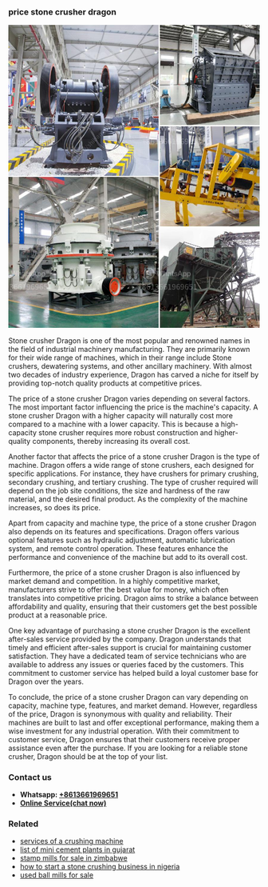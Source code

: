 <h3>price stone crusher dragon</h3><img src='1704856900.jpg' alt=''><p>Stone crusher Dragon is one of the most popular and renowned names in the field of industrial machinery manufacturing. They are primarily known for their wide range of machines, which in their range include Stone crushers, dewatering systems, and other ancillary machinery. With almost two decades of industry experience, Dragon has carved a niche for itself by providing top-notch quality products at competitive prices.</p><p>The price of a stone crusher Dragon varies depending on several factors. The most important factor influencing the price is the machine's capacity. A stone crusher Dragon with a higher capacity will naturally cost more compared to a machine with a lower capacity. This is because a high-capacity stone crusher requires more robust construction and higher-quality components, thereby increasing its overall cost.</p><p>Another factor that affects the price of a stone crusher Dragon is the type of machine. Dragon offers a wide range of stone crushers, each designed for specific applications. For instance, they have crushers for primary crushing, secondary crushing, and tertiary crushing. The type of crusher required will depend on the job site conditions, the size and hardness of the raw material, and the desired final product. As the complexity of the machine increases, so does its price.</p><p>Apart from capacity and machine type, the price of a stone crusher Dragon also depends on its features and specifications. Dragon offers various optional features such as hydraulic adjustment, automatic lubrication system, and remote control operation. These features enhance the performance and convenience of the machine but add to its overall cost.</p><p>Furthermore, the price of a stone crusher Dragon is also influenced by market demand and competition. In a highly competitive market, manufacturers strive to offer the best value for money, which often translates into competitive pricing. Dragon aims to strike a balance between affordability and quality, ensuring that their customers get the best possible product at a reasonable price.</p><p>One key advantage of purchasing a stone crusher Dragon is the excellent after-sales service provided by the company. Dragon understands that timely and efficient after-sales support is crucial for maintaining customer satisfaction. They have a dedicated team of service technicians who are available to address any issues or queries faced by the customers. This commitment to customer service has helped build a loyal customer base for Dragon over the years.</p><p>To conclude, the price of a stone crusher Dragon can vary depending on capacity, machine type, features, and market demand. However, regardless of the price, Dragon is synonymous with quality and reliability. Their machines are built to last and offer exceptional performance, making them a wise investment for any industrial operation. With their commitment to customer service, Dragon ensures that their customers receive proper assistance even after the purchase. If you are looking for a reliable stone crusher, Dragon should be at the top of your list.</p><h3>Contact us</h3><ul><li><strong>Whatsapp:&nbsp;<a href="https://wa.me/8613661969651">+8613661969651</a></strong></li><li><a href="https://swt.shibang-china.com/?git&amp;zhl&amp;price stone crusher dragon"><strong>Online Service(chat now)</strong></a></li></ul><h3>Related</h3><ul><li><a href='services of a crushing machine.md'>services of a crushing machine</a></li><li><a href='list of mini cement plants in gujarat.md'>list of mini cement plants in gujarat</a></li><li><a href='stamp mills for sale in zimbabwe.md'>stamp mills for sale in zimbabwe</a></li><li><a href='how to start a stone crushing business in nigeria.md'>how to start a stone crushing business in nigeria</a></li><li><a href='used ball mills for sale.md'>used ball mills for sale</a></li></ul>